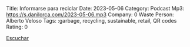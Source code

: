 Title: Informarse para reciclar
Date: 2023-05-06
Category: Podcast
Mp3: https://s.danilorca.com/2023-05-06.mp3
Company: 0 Waste
Person: Alberto Veloso
Tags: :garbage, recycling, sustainable, retail, QR codes
Rating: 0

<a href="https://s.danilorca.com/2023-05-06.mp3" type="audio/mpeg">
Escuchar
</a>
